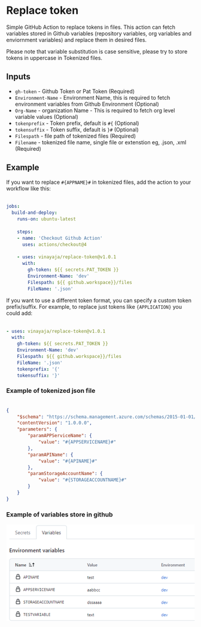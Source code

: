 # Replace token

Simple GitHub Action to replace tokens in files. This action can fetch variables stored in Github variables (repository variables, org variables and enviornment variables) and replace them in desired files. 

Please note that variable substitution is case sensitive, please try to store tokens in uppercase in Tokenized files.

## Inputs

- `gh-token` - Github Token or Pat Token (Required)
- `Environment-Name` - Environment Name, this is required to fetch environment variables from Github Environment (Optional)
- `Org-Name` - organization Name - This is required to fetch org level variable values (Optional)
- `tokenprefix` - Token prefix, default is `#{` (Optional)
- `tokensuffix` - Token suffix, default is `}#` (Optional)
- `Filespath` - file path of tokenized files (Required)
- `Filename` - tokenized file name, single file or extenstion eg, .json, .xml (Required)

## Example

If you want to replace `#{APPNAME}#` in tokenized files, add the action to your workflow like this:

```yml

jobs:
  build-and-deploy:
    runs-on: ubuntu-latest
    
    steps:
    - name: 'Checkout Github Action' 
      uses: actions/checkout@4

    - uses: vinayaja/replace-token@v1.0.1
      with:
        gh-token: ${{ secrets.PAT_TOKEN }} 
        Environment-Name: 'dev'  
        Filespath: ${{ github.workspace}}/files 
        FileName: '.json'
```
If you want to use a different token format, you can specify a custom token prefix/suffix. For example, to replace just tokens like `{APPLICATION}` you could add:

```yml

- uses: vinayaja/replace-token@v1.0.1
  with:
    gh-token: ${{ secrets.PAT_TOKEN }} 
    Environment-Name: 'dev'  
    Filespath: ${{ github.workspace}}/files 
    FileName: '.json'
    tokenprefix: '{'
    tokensuffix: '}'
```

### Example of tokenized json file

```json

{
    "$schema": "https://schema.management.azure.com/schemas/2015-01-01/deploymentParameters.json#",
    "contentVersion": "1.0.0.0",
    "parameters": {
        "paramAPPServiceName": {
            "value": "#{APPSERVICENAME}#"
        },
        "paramAPIName": {
            "value": "#{APINAME}#"
        },
        "paramStorageAccountName": {
            "value": "#{STORAGEACCOUNTNAME}#"
        }
    }
}

```

### Example of variables store in github

![alt text](image.png)